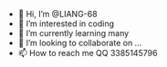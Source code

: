 - 👋 Hi, I’m @LIANG-68
- 👀 I’m interested in coding
- 🌱 I’m currently learning many
- 💞️ I’m looking to collaborate on ...
- 📫 How to reach me QQ 3385145796

<!---
LIANG-68/LIANG-68 is a ✨ special ✨ repository because its `README.md` (this file) appears on your GitHub profile.
You can click the Preview link to take a look at your changes.
--->
